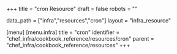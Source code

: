 +++
title = "cron Resource"
draft = false
robots = ""

data_path = ["infra","resources","cron"]
layout = "infra_resource"


[menu]
  [menu.infra]
    title = "cron"
    identifier = "chef_infra/cookbook_reference/resources/cron"
    parent = "chef_infra/cookbook_reference/resources"
+++

<!-- The contents of this page are automatically generated from the cron.yaml file in the data directory. -->
<!-- To suggest a change, edit the https://github.com/chef/chef/blob/master/lib/chef/resource/cron.rb file
      and submit a pull request to the https://github.com/chef/chef repository. -->

